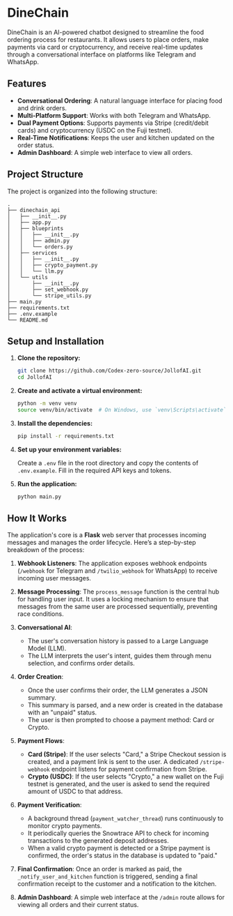 # DineChain

DineChain is an AI-powered chatbot designed to streamline the food ordering process for restaurants. It allows users to place orders, make payments via card or cryptocurrency, and receive real-time updates through a conversational interface on platforms like Telegram and WhatsApp.

## Features

-   **Conversational Ordering**: A natural language interface for placing food and drink orders.
-   **Multi-Platform Support**: Works with both Telegram and WhatsApp.
-   **Dual Payment Options**: Supports payments via Stripe (credit/debit cards) and cryptocurrency (USDC on the Fuji testnet).
-   **Real-Time Notifications**: Keeps the user and kitchen updated on the order status.
-   **Admin Dashboard**: A simple web interface to view all orders.

## Project Structure

The project is organized into the following structure:

```
.
├── dinechain_api
│   ├── __init__.py
│   ├── app.py
│   ├── blueprints
│   │   ├── __init__.py
│   │   ├── admin.py
│   │   └── orders.py
│   ├── services
│   │   ├── __init__.py
│   │   ├── crypto_payment.py
│   │   └── llm.py
│   └── utils
│       ├── __init__.py
│       ├── set_webhook.py
│       └── stripe_utils.py
├── main.py
├── requirements.txt
├── .env.example
└── README.md
```

## Setup and Installation

1.  **Clone the repository:**

    ```bash
    git clone https://github.com/Codex-zero-source/JollofAI.git
    cd JollofAI
    ```

2.  **Create and activate a virtual environment:**

    ```bash
    python -m venv venv
    source venv/bin/activate  # On Windows, use `venv\Scripts\activate`
    ```

3.  **Install the dependencies:**

    ```bash
    pip install -r requirements.txt
    ```

4.  **Set up your environment variables:**

    Create a `.env` file in the root directory and copy the contents of `.env.example`. Fill in the required API keys and tokens.

5.  **Run the application:**

    ```bash
    python main.py
    ```

## How It Works

The application's core is a **Flask** web server that processes incoming messages and manages the order lifecycle. Here’s a step-by-step breakdown of the process:

1.  **Webhook Listeners**: The application exposes webhook endpoints (`/webhook` for Telegram and `/twilio_webhook` for WhatsApp) to receive incoming user messages.

2.  **Message Processing**: The `process_message` function is the central hub for handling user input. It uses a locking mechanism to ensure that messages from the same user are processed sequentially, preventing race conditions.

3.  **Conversational AI**:
    *   The user's conversation history is passed to a Large Language Model (LLM).
    *   The LLM interprets the user's intent, guides them through menu selection, and confirms order details.

4.  **Order Creation**:
    *   Once the user confirms their order, the LLM generates a JSON summary.
    *   This summary is parsed, and a new order is created in the database with an "unpaid" status.
    -   The user is then prompted to choose a payment method: Card or Crypto.

5.  **Payment Flows**:
    *   **Card (Stripe)**: If the user selects "Card," a Stripe Checkout session is created, and a payment link is sent to the user. A dedicated `/stripe-webhook` endpoint listens for payment confirmation from Stripe.
    *   **Crypto (USDC)**: If the user selects "Crypto," a new wallet on the Fuji testnet is generated, and the user is asked to send the required amount of USDC to that address.

6.  **Payment Verification**:
    *   A background thread (`payment_watcher_thread`) runs continuously to monitor crypto payments.
    *   It periodically queries the Snowtrace API to check for incoming transactions to the generated deposit addresses.
    *   When a valid crypto payment is detected or a Stripe payment is confirmed, the order's status in the database is updated to "paid."

7.  **Final Confirmation**: Once an order is marked as paid, the `_notify_user_and_kitchen` function is triggered, sending a final confirmation receipt to the customer and a notification to the kitchen.

8.  **Admin Dashboard**: A simple web interface at the `/admin` route allows for viewing all orders and their current status.
